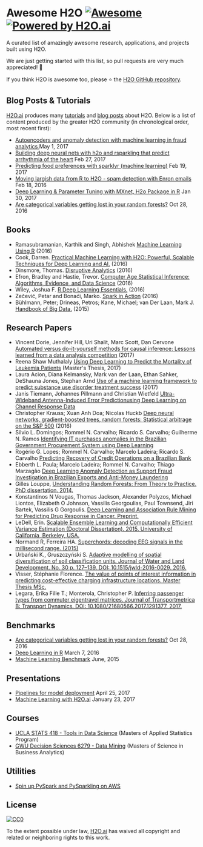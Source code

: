 # Awesome H2O [![Awesome](https://cdn.rawgit.com/sindresorhus/awesome/d7305f38d29fed78fa85652e3a63e154dd8e8829/media/badge.svg)](https://github.com/sindresorhus/awesome) [![Powered by H2O.ai](https://img.shields.io/badge/powered%20by-h2oai-yellow.svg)](https://github.com/h2oai/)

A curated list of amazingly awesome research, applications, and projects built using H2O.

We are just getting started with this list, so pull requests are very much appreciated!  🙏

If you think H2O is awesome too, please ⭐ the [H2O GitHub repository](https://github.com/h2oai/h2o-3/).

## Blog Posts & Tutorials

[H2O.ai](http://www.h2o.ai/about/) produces many [tutorials](https://github.com/h2oai/h2o-tutorials) and [blog posts](http://blog.h2o.ai/) about H2O.  Below is a list of content produced by the greater H2O community (in chronological order, most recent first):

- [Autoencoders and anomaly detection with machine learning in fraud analytics ](https://shiring.github.io/machine_learning/2017/05/01/fraud) May 1, 2017
- [Building deep neural nets with h2o and rsparkling that predict arrhythmia of the heart](https://shiring.github.io/machine_learning/2017/02/27/h2o) Feb 27, 2017
- [Predicting food preferences with sparklyr (machine learning)](https://shiring.github.io/machine_learning/2017/02/19/food_spark) Feb 19, 2017
- [Moving largish data from R to H2O - spam detection with Enron emails](https://ellisp.github.io/blog/2017/02/18/svmlite) Feb 18, 2016
- [Deep Learning & Parameter Tuning with MXnet, H2o Package in R](http://blog.hackerearth.com/understanding-deep-learning-parameter-tuning-with-mxnet-h2o-package-in-r) Jan 30, 2017
- [Are categorical variables getting lost in your random forests?](http://roamanalytics.com/2016/10/28/are-categorical-variables-getting-lost-in-your-random-forests/) Oct 28, 2016

## Books

- Ramasubramanian, Karthik and Singh, Abhishek [Machine Learning Using R](https://www.amazon.com/Machine-Learning-Using-Karthik-Ramasubramanian/dp/1484223330) (2016)
- Cook, Darren. [Practical Machine Learning with H2O: Powerful, Scalable Techniques for Deep Learning and AI.](https://www.amazon.com/Practical-Machine-Learning-H2O-Techniques/dp/149196460X) (2016)
- Dinsmore, Thomas. [Disruptive Analytics](http://link.springer.com/book/10.1007/978-1-4842-1311-7) (2016)
- Efron, Bradley and Hastie, Trevor. [Computer Age Statistical Inference: Algorithms, Evidence, and Data Science](https://web.stanford.edu/~hastie/CASI/) (2016)
- Wiley, Joshua F. [R Deep Learning Essentials.](https://www.packtpub.com/big-data-and-business-intelligence/r-deep-learning-essentials) (2016)
- Zečević, Petar and Bonaći, Marko. [Spark in Action](https://www.manning.com/books/spark-in-action) (2016)
- Bühlmann, Peter; Drineas, Petros; Kane, Michael; van Der Laan, Mark J. [Handbook of Big Data.](https://www.crcpress.com/Handbook-of-Big-Data/Buhlmann-Drineas-Kane-van-der-Laan/p/book/9781482249071) (2015)

## Research Papers

- Vincent Dorie, Jennifer Hill, Uri Shalit, Marc Scott, Dan Cervone [Automated versus do-it-yourself methods for causal inference: Lessons learned from a data analysis competition](https://arxiv.org/abs/1707.02641) (2017)
- Reena Shaw Muthalaly [Using Deep Learning to Predict the Mortality of Leukemia Patients](https://qspace.library.queensu.ca/bitstream/handle/1974/15929/Muthalaly_Reena%20S_201707_MSC.pdf) (Master's Thesis, 2017)
- Laura Acion, Diana Kelmansky, Mark van der Laan, Ethan Sahker, DeShauna Jones, Stephan Arnd [Use of a machine learning framework to predict substance use disorder treatment success](http://journals.plos.org/plosone/article/file?id=10.1371/journal.pone.0175383&type=printable) (2017)
- Janis Tiemann, Johannes Pillmann and Christian Wietfeld [Ultra-Wideband Antenna-Induced Error Predictionusing Deep Learning on Channel Response Data](https://www.kn.e-technik.tu-dortmund.de/.cni-bibliography/publications/cni-publications/Tiemann2017a.pdf)
- Christopher Krauss; Xuan Anh Doa; Nicolas Huckb [Deep neural networks, gradient-boosted trees, random forests: Statistical arbitrage on the S&P 500](http://www.sciencedirect.com/science/article/pii/S0377221716308657) (2016)
-  Silvio L. Domingos; Rommel N. Carvalho; Ricardo S. Carvalho; Guilherme N. Ramos [Identifying IT purchases anomalies in the Brazilian Government Procurement System using Deep Learning](http://ieeexplore.ieee.org/document/7838233/?reload=true)
-  Rogério G. Lopes; Rommel N. Carvalho; Marcelo Ladeira; Ricardo S. Carvalho [Predicting Recovery of Credit Operations on a Brazilian Bank](http://ieeexplore.ieee.org/abstract/document/7838243/)
- Ebberth L. Paula; Marcelo Ladeira; Rommel N. Carvalho; Thiago Marzagão [Deep Learning Anomaly Detection as Support Fraud Investigation in Brazilian Exports and Anti-Money Laundering](http://ieeexplore.ieee.org/abstract/document/7838276/)
- Gilles Louppe, [Understanding Random Forests: From Theory to Practice. PhD dissertation. 2014.](https://github.com/glouppe/phd-thesis)
- Konstantinos N Vougas, Thomas Jackson, Alexander Polyzos, Michael Liontos, Elizabeth O Johnson, Vassilis Georgoulias, Paul Townsend, Jiri Bartek, Vassilis G Gorgoulis. [Deep Learning and Association Rule Mining for Predicting Drug Response in Cancer. Preprint.](http://dx.doi.org/10.1101/070490)
- LeDell, Erin. [Scalable Ensemble Learning and Computationally Efficient Variance Estimation (Doctoral Dissertation). 2015. University of California, Berkeley, USA.](http://www.stat.berkeley.edu/~ledell/papers/ledell-phd-thesis.pdf)
- Normand R, Ferreira HA. [Superchords: decoding EEG signals in the millisecond range. (2015)](https://dx.doi.org/10.7287/peerj.preprints.1265v1)
- Urbański K., Gruszczyński S. [Adaptive modelling of spatial diversification of soil classification units. Journal of Water and Land Development. No. 30 p. 127–139. DOI: 10.1515/jwld-2016-0029. 2016.](https://www.degruyter.com/downloadpdf/j/jwld.2016.30.issue-1/jwld-2016-0029/jwld-2016-0029.xml)
- Visser, Stéphanie Florence. [The value of points of interest information in predicting cost-effective charging infrastructure locations. Master Thesis MSc.](http://www.rsm.nl/fileadmin/Images_NEW/ECFEB/The_value_of_points_of_interest_information.pdf)
- Legara, Erika Fille T.; Monterola, Christopher P. [Inferring passenger types from commuter eigentravel matrices. Journal of Transportmetrica B: Transport Dynamics. DOI: 10.1080/21680566.2017.1291377. 2017.](http://www.tandfonline.com/doi/abs/10.1080/21680566.2017.1291377?journalCode=ttrb20)


## Benchmarks

- [Are categorical variables getting lost in your random forests?](http://roamanalytics.com/2016/10/28/are-categorical-variables-getting-lost-in-your-random-forests/) Oct 28, 2016
- [Deep Learning in R](http://www.rblog.uni-freiburg.de/2017/02/07/deep-learning-in-r/) March 7, 2016
- [Machine Learning Benchmark](https://github.com/szilard/benchm-ml) June, 2015

## Presentations

- [Pipelines for model deployment](https://www.slideshare.net/rocalabern/digital-origin-pipelines-for-model-deployment) April 25, 2017
- [Machine Learning with H2O.ai](https://speakerdeck.com/szilard/machine-learning-with-h2o-dot-ai-la-h2o-meetup-at-at-and-t-jan-2017) January 23, 2017

## Courses

- [UCLA STATS 418 - Tools in Data Science](https://github.com/szilard/teach-data-science-UCLA-master-appl-stats) (Masters of Applied Statistics Program)
- [GWU Decision Sciences 6279 - Data Mining](https://github.com/jphall663/GWU_data_mining) (Masters of Science in Business Analytics)

## Utilities

- [Spin up PySpark and PySparkling on AWS](https://github.com/kcrandall/EMR_Spark_Automation)

## License

[![CC0](https://i.creativecommons.org/p/zero/1.0/88x31.png)](https://creativecommons.org/publicdomain/zero/1.0/)

To the extent possible under law, [H2O.ai](http://h2o.ai) has waived all copyright and related or neighboring rights to this work.
